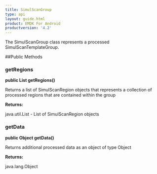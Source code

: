 ```yaml
---
title: SimulScanGroup
type: api
layout: guide.html
product: EMDK For Android
productversion: '4.2'
---
```



The SimulScanGroup class represents a processed SimulScanTemplateGroup.

##Public Methods

### getRegions

**public List getRegions()**

Returns a list of SimulScanRegion objects that represents a collection of processed regions
 	that are contained within the group

**Returns:**

java.util.List - List of SimulScanRegion objects

### getData

**public Object getData()**

Returns additional processed data as an object of type Object

**Returns:**

java.lang.Object

